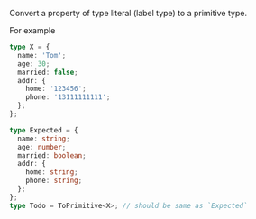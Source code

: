 Convert a property of type literal (label type) to a primitive type.

For example

```ts
type X = {
  name: 'Tom';
  age: 30;
  married: false;
  addr: {
    home: '123456';
    phone: '13111111111';
  };
};

type Expected = {
  name: string;
  age: number;
  married: boolean;
  addr: {
    home: string;
    phone: string;
  };
};
type Todo = ToPrimitive<X>; // should be same as `Expected`
```
